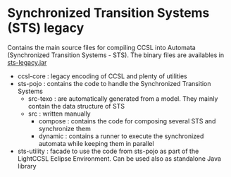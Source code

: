 # Synchronized Transition Systems (STS) legacy

Contains the main source files for compiling CCSL into Automata (Synchronized Transition Systems - STS).
The binary files are availables in [sts-legacy.jar](../dependencies/jar/) 

- ccsl-core : legacy encoding of CCSL and plenty of utilities
- sts-pojo : contains the code to handle the Synchronized Transition Systems
  - src-texo : are automatically generated from a model. They mainly contain the data structure of STS
  - src : written manually
    - compose : contains the code for composing several STS and synchronize them
    - dynamic : contains a runner to execute the synchronized automata while keeping them in parallel
 - sts-utility : facade to use the code from sts-pojo as part of the LightCCSL Eclipse Environment. Can be used also as standalone Java library   
 
